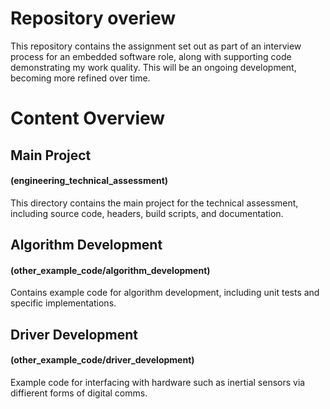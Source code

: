 # Repository overiew

This repository contains the assignment set out as part of an interview process for an embedded software role, 
along with supporting code demonstrating my work quality. This will be an ongoing development,
becoming more refined over time.


# Content Overview

## Main Project 
#### (engineering_technical_assessment)
This directory contains the main project for the technical assessment, including source code, headers,
build scripts, and documentation.

## Algorithm Development 
#### (other_example_code/algorithm_development)  
Contains example code for algorithm development, including unit tests and specific implementations.

## Driver Development 
#### (other_example_code/driver_development)
Example code for interfacing with hardware such as inertial sensors via diffierent forms of digital comms. 